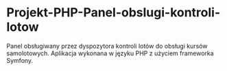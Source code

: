 # Projekt-PHP-Panel-obslugi-kontroli-lotow
Panel obsługiwany przez dyspozytora kontroli lotów do obsługi kursów samolotowych.
Aplikacja wykonana w języku PHP z użyciem frameworka Symfony.
